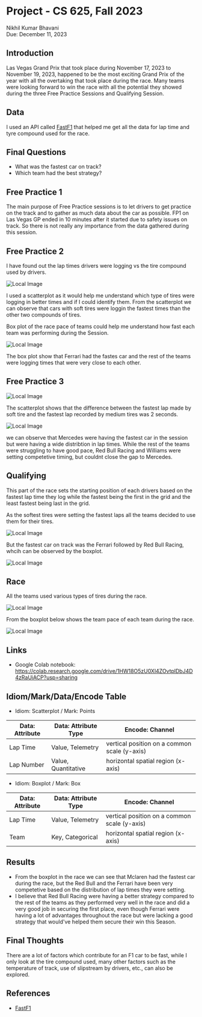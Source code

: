 # Project - CS 625, Fall 2023

Nikhil Kumar Bhavani  
Due: December 11, 2023

## Introduction
Las Vegas Grand Prix that took place during November 17, 2023 to November 19, 2023, happened to be the most exciting Grand Prix of the year with all the overtaking that took place during the race. Many teams were looking forward to win the race with all the potential they showed during the three Free Practice Sessions and Qualifying Session. 

## Data
I used an API called [FastF1](https://docs.fastf1.dev/index.html) that helped me get all the data for lap time and tyre compound used for the race.

## Final Questions
* What was the fastest car on track?
* Which team had the best strategy?

## Free Practice 1
The main purpose of Free Practice sessions is to let drivers to get practice on the track and to gather as much data about the car as possible. FP1 on Las Vegas GP ended in 10 minutes after it started due to safety issues on track. So there is not really any importance from the data gathered during this session.

## Free Practice 2
I have found out the lap times drivers were logging vs the tire compound used by drivers.

![Local Image](fp2scatter.png)

I used a scatterplot as it would help me understand which type of tires were logging in better times and if I could identify them. From the scatterplot we can observe that cars with soft tires were loggin the fastest times than the other two compounds of tires.

Box plot of the race pace of teams could help me understand how fast each team was performing during the Session.

![Local Image](fp2tp.png)

The box plot show that Ferrari had the fastes car and the rest of the teams were logging times that were very close to each other.

## Free Practice 3
![Local Image](fp3scatter.png)

The scatterplot shows that the difference between the fastest lap made by soft tire and the fastest lap recorded by medium tires was 2 seconds.

![Local Image](fp3tp.png)

we can observe that Mercedes were having the fastest car in the session but were having a wide distribtion in lap times. While the rest of the teams were struggling to have good pace, Red Bull Racing and Williams were setting competetive timing, but couldnt close the gap to Mercedes.

## Qualifying
This part of the race sets the starting position of each drivers based on the fastest lap time they log while the fastest being the first in the grid and the least fastest being last in the grid. 

As the softest tires were setting the fastest laps all the teams decided to use them for their tires. 

![Local Image](qscatter.png)

But the fastest car on track was the Ferrari followed by Red Bull Racing, whcih can be observed by the boxplot.

![Local Image](qtp.png)

## Race
All the teams used various types of tires during the race. 

![Local Image](rscatter.png)

From the boxplot below shows the team pace of each team during the race.

![Local Image](rtp.png)

## Links
* Google Colab notebook: https://colab.research.google.com/drive/1HW18O5zU0Xl4ZOvtplDbJ4D4zRaUiACP?usp=sharing

## Idiom/Mark/Data/Encode Table
* Idiom: Scatterplot / Mark: Points

| Data: Attribute | Data: Attribute Type  | Encode: Channel | 
| --- |---| --- |
| Lap Time | Value, Telemetry | vertical position on a common scale (y-axis) |
| Lap Number | Value, Quantitative | horizontal spatial region (x-axis) |

* Idiom: Boxplot / Mark: Box

| Data: Attribute | Data: Attribute Type  | Encode: Channel | 
| --- |---| --- |
| Lap Time | Value, Telemetry | vertical position on a common scale (y-axis) |
| Team | Key, Categorical | horizontal spatial region (x-axis) |

## Results
* From the boxplot in the race we can see that Mclaren had the fastest car during the race, but the Red Bull and the Ferrari have been very competetive based on the distribution of lap times they were setting.
* I believe that Red Bull Racing were having a better strategy compared to the rest of the teams as they performed very well in the race and did a very good job in securing the first place, even though Ferrari were having a lot of advantages throughout the race but were lacking a good strategy that would've helped them secure their win this Season.

## Final Thoughts
There are a lot of factors which contribute for an F1 car to be fast, while I only look at the tire compound used, many other factors such as the temperature of track, use of slipstream by drivers, etc., can also be explored.

## References
* [FastF1](https://docs.fastf1.dev/index.html)
